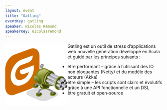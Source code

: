 ```yaml
---
layout: event
title: "Gatling"
eventKey: gatling
speaker: Nicolas Rémond
speakerKey: nicolasremond
---
```

<img align="left" src="/images/events/gatling_logo.png" width="200px" class="margin-logo" alt="Gatling"/>

Gatling est un outil de stress d’applications web nouvelle génération développé en Scala et guidé par les principes suivants :

- être performant – grâce à l’utilisant des IO non bloquantes (Netty) et du modèle des acteurs (Akka)
- être simple – les scripts sont clairs et évolutifs grâce à une API fonctionnelle et un DSL
- être gratuit et open-source
